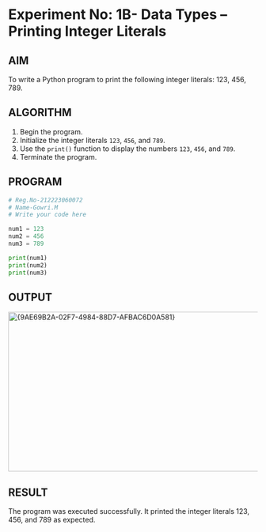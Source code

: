 # Experiment No: 1B- Data Types – Printing Integer Literals

## AIM  
To write a Python program to print the following integer literals: 123, 456, 789.

## ALGORITHM  
1. Begin the program.  
2. Initialize the integer literals `123`, `456`, and `789`.  
3. Use the `print()` function to display the numbers `123`, `456`, and `789`.  
4. Terminate the program.

## PROGRAM
```python
# Reg.No-212223060072
# Name-Gowri.M
# Write your code here

num1 = 123
num2 = 456
num3 = 789

print(num1)
print(num2)
print(num3)

```
## OUTPUT
<img width="987" height="323" alt="{9AE69B2A-02F7-4984-88D7-AFBAC6D0A581}" src="https://github.com/user-attachments/assets/ec65cd23-727f-4bd6-a864-ca332b068a08" />

## RESULT
The program was executed successfully. It printed the integer literals 123, 456, and 789 as expected.

